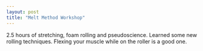 ```yaml
---
layout: post
title: "Melt Method Workshop"
---
```


2.5 hours of stretching, foam rolling and pseudoscience. Learned some new rolling techniques. Flexing your muscle while on the roller is a good one.

